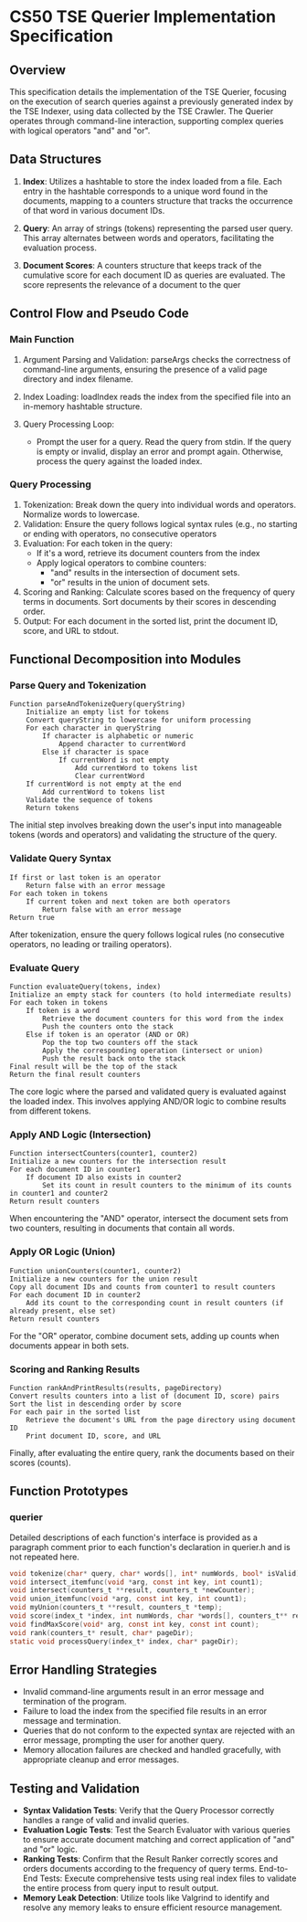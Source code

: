 # CS50 TSE Querier Implementation Specification

## Overview

This specification details the implementation of the TSE Querier, focusing on the execution of search queries against a previously generated index by the TSE Indexer, using data collected by the TSE Crawler. The Querier operates through command-line interaction, supporting complex queries with logical operators "and" and "or".

## Data Structures 

1. **Index**: Utilizes a hashtable to store the index loaded from a file. Each entry in the hashtable corresponds to a unique word found in the documents, mapping to a counters structure that tracks the occurrence of that word in various document IDs.

2. **Query**: An array of strings (tokens) representing the parsed user query. This array alternates between words and operators, facilitating the evaluation process.

3. **Document Scores**: A counters structure that keeps track of the cumulative score for each document ID as queries are evaluated. The score represents the relevance of a document to the quer

## Control Flow and Pseudo Code

### Main Function
1. Argument Parsing and Validation: parseArgs checks the correctness of command-line arguments, ensuring the presence of a valid page directory and index filename.

2. Index Loading: loadIndex reads the index from the specified file into an in-memory hashtable structure.

3. Query Processing Loop:
    - Prompt the user for a query.
    Read the query from stdin.
    If the query is empty or invalid, display an error and prompt again.
    Otherwise, process the query against the loaded index.

### Query Processing
1. Tokenization: Break down the query into individual words and operators. Normalize words to lowercase.
2. Validation: Ensure the query follows logical syntax rules (e.g., no starting or ending with operators, no consecutive operators
3. Evaluation: For each token in the query:
    - If it's a word, retrieve its document counters from the index
    - Apply logical operators to combine counters:
        - "and" results in the intersection of document sets.
        - "or" results in the union of document sets.
4. Scoring and Ranking: Calculate scores based on the frequency of query terms in documents. Sort documents by their scores in descending order.
5. Output: For each document in the sorted list, print the document ID, score, and URL to stdout.

## Functional Decomposition into Modules

### Parse Query and Tokenization
    Function parseAndTokenizeQuery(queryString)
        Initialize an empty list for tokens
        Convert queryString to lowercase for uniform processing
        For each character in queryString
            If character is alphabetic or numeric
                Append character to currentWord
            Else if character is space
                If currentWord is not empty
                    Add currentWord to tokens list
                    Clear currentWord
        If currentWord is not empty at the end
            Add currentWord to tokens list
        Validate the sequence of tokens
        Return tokens


The initial step involves breaking down the user's input into manageable tokens (words and operators) and validating the structure of the query.

### Validate Query Syntax
    If first or last token is an operator
        Return false with an error message
    For each token in tokens
        If current token and next token are both operators
            Return false with an error message
    Return true

After tokenization, ensure the query follows logical rules (no consecutive operators, no leading or trailing operators).

### Evaluate Query
    Function evaluateQuery(tokens, index)
    Initialize an empty stack for counters (to hold intermediate results)
    For each token in tokens
        If token is a word
            Retrieve the document counters for this word from the index
            Push the counters onto the stack
        Else if token is an operator (AND or OR)
            Pop the top two counters off the stack
            Apply the corresponding operation (intersect or union)
            Push the result back onto the stack
    Final result will be the top of the stack
    Return the final result counters

The core logic where the parsed and validated query is evaluated against the loaded index. This involves applying AND/OR logic to combine results from different tokens.

### Apply AND Logic (Intersection)
    Function intersectCounters(counter1, counter2)
    Initialize a new counters for the intersection result
    For each document ID in counter1
        If document ID also exists in counter2
            Set its count in result counters to the minimum of its counts in counter1 and counter2
    Return result counters

When encountering the "AND" operator, intersect the document sets from two counters, resulting in documents that contain all words.

### Apply OR Logic (Union)
    Function unionCounters(counter1, counter2)
    Initialize a new counters for the union result
    Copy all document IDs and counts from counter1 to result counters
    For each document ID in counter2
        Add its count to the corresponding count in result counters (if already present, else set)
    Return result counters

For the "OR" operator, combine document sets, adding up counts when documents appear in both sets.

### Scoring and Ranking Results
    Function rankAndPrintResults(results, pageDirectory)
    Convert results counters into a list of (document ID, score) pairs
    Sort the list in descending order by score
    For each pair in the sorted list
        Retrieve the document's URL from the page directory using document ID
        Print document ID, score, and URL

Finally, after evaluating the entire query, rank the documents based on their scores (counts).

## Function Prototypes
### querier
Detailed descriptions of each function's interface is provided as a paragraph comment prior to each function's declaration in querier.h and is not repeated here.

```c static bool isValidQuery(char* query);
void tokenize(char* query, char* words[], int* numWords, bool* isValid);
void intersect_itemfunc(void *arg, const int key, int count1);
void intersect(counters_t **result, counters_t *newCounter);
void union_itemfunc(void *arg, const int key, int count1);
void myUnion(counters_t **result, counters_t *temp);
void score(index_t *index, int numWords, char *words[], counters_t** result);
void findMaxScore(void* arg, const int key, const int count);
void rank(counters_t* result, char* pageDir);
static void processQuery(index_t* index, char* pageDir);
```

## Error Handling Strategies

- Invalid command-line arguments result in an error message and termination of the program.
- Failure to load the index from the specified file results in an error message and termination.
- Queries that do not conform to the expected syntax are rejected with an error message, prompting the user for another query.
- Memory allocation failures are checked and handled gracefully, with appropriate cleanup and error messages.

## Testing and Validation

- **Syntax Validation Tests**: Verify that the Query Processor correctly handles a range of valid and invalid queries.
- **Evaluation Logic Tests**: Test the Search Evaluator with various queries to ensure accurate document matching and correct application of "and" and "or" logic.
- **Ranking Tests**: Confirm that the Result Ranker correctly scores and orders documents according to the frequency of query terms.
End-to-End Tests: Execute comprehensive tests using real index files to validate the entire process from query input to result output.
- **Memory Leak Detection**: Utilize tools like Valgrind to identify and resolve any memory leaks to ensure efficient resource management.